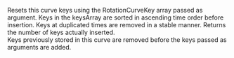 Resets this curve keys using the RotationCurveKey array passed as argument. Keys in the keysArray are sorted in ascending time order before insertion. Keys at duplicated times are removed in a stable manner. Returns the number of keys actually inserted.  
Keys previously stored in this curve are removed before the keys passed as arguments are added.